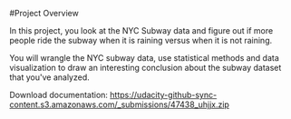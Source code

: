 #Project Overview

In this project, you look at the NYC Subway data and figure out if more people ride the subway when it is raining versus when it is not raining.

You will wrangle the NYC subway data, use statistical methods and data visualization to draw an interesting conclusion about the subway dataset that you've analyzed.

Download documentation: https://udacity-github-sync-content.s3.amazonaws.com/_submissions/47438_uhjjx.zip

